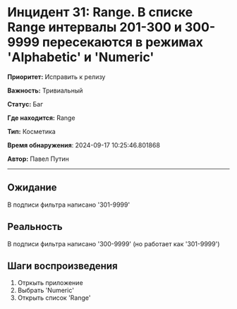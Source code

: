 # Инцидент 31: Range. В списке Range интервалы 201-300 и 300-9999 пересекаются в режимах 'Alphabetic' и 'Numeric'

**Приоритет:** Исправить к релизу

**Важность:** Тривиальный

**Статус:** Баг

**Где находится:** Range

**Тип:** Косметика

**Время обнаружения**: 2024-09-17 10:25:46.801868

**Автор:** Павел Путин

--------------------

## Ожидание

В подписи фильтра написано '301-9999'

## Реальность

В подписи фильтра написано '300-9999' (но работает как '301-9999')

## Шаги воспроизведения

1. Отркыть приложение
2. Выбрать 'Numeric'
3. Открыть список 'Range'

